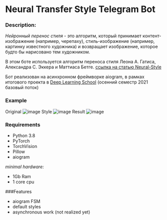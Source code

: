 # Neural Transfer Style Telegram Bot

### Description:


*Нейронный перенос стиля* - это алгоритм, который принимает контент-изображение (например, черепаху), стиль-изображение (например, картинку известного художника) и возвращает изображение, которое будто бы нарисовано тем художником.

В этом боте используется алгоритм переноса стиля 
Леона А. Гатиса, Александра С. Эккера и Маттиаса Бетге.
[ссылка на статью Neural-Style](https://arxiv.org/abs/1508.06576)

Бот реализован на асинхронном фреймворке aiogram, в рамках итогового проекта в [Deep Learning School](https://www.dlschool.org) (осенний семестр 2021 базовый поток)

### Example
Original
![image](https://github.com/Ivanich-spb/TGbot_NNStyleTransfer/tree/master/images/example/content.jpg)
Style
![image](https://github.com/Ivanich-spb/TGbot_NNStyleTransfer/tree/master/images/example/style.jpg)
Result
![image](https://github.com/Ivanich-spb/TGbot_NNStyleTransfer/tree/master/images/example/result.png)
### Requirements

- Python 3.8
- PyTorch 
- TorchVision
- Pillow
- aiogram

_minimal hardware:_
- 1Gb Ram
- 1 core cpu

###Features
- aiogram FSM
- default styles
- asynchronous work (not realized yet)